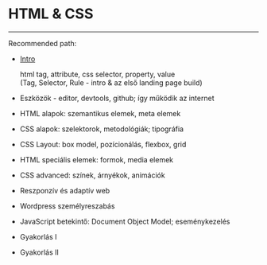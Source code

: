 # HTML & CSS

***

Recommended path:

- [Intro](../blob/master/HTML_CSS/Intro)

   html tag, attribute, css selector, property, value   
   (Tag, Selector, Rule - intro & az első landing page build)

- Eszközök - editor, devtools, github; így működik az internet
- HTML alapok: szemantikus elemek, meta elemek
- CSS alapok: szelektorok, metodológiák; tipográfia
- CSS Layout: box model, pozícionálás, flexbox, grid
- HTML speciális elemek: formok, media elemek
- CSS advanced: színek, árnyékok, animációk
- Reszponzív és adaptív web
- Wordpress személyreszabás
- JavaScript betekintő: Document Object Model; eseménykezelés
- Gyakorlás I
- Gyakorlás II
